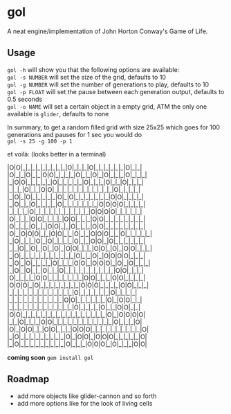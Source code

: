 gol
===

A neat engine/implementation of John Horton Conway's Game of Life.


Usage
-----

`gol -h` will show you that the following options are available:  
`gol -s NUMBER` will set the size of the grid, defaults to 10  
`gol -g NUMBER` will set the number of generations to play, defaults to 10  
`gol -p FLOAT` will set the pause between each generation output, defaults to 0.5 seconds  
`gol -o NAME` will set a certain object in a empty grid, ATM the only one available is `glider`, defaults to none

In summary, to get a random filled grid with size 25x25 which goes for 100 generations and pauses for 1 sec you would do  
`gol -s 25 -g 100 -p 1`  

et voilà: (looks better in a terminal)


|O|O|\_|\_|\_|\_|\_|\_|\_|\_|\_|O|\_|\_|\_|O|\_|\_|\_|\_|\_|\_|O|\_|\_|  
|O|\_|\_|O|\_|\_|O|O|\_|\_|\_|\_|O|\_|\_|O|\_|O|\_|\_|\_|O|\_|\_|\_|  
|\_|O|O|\_|\_|\_|\_|\_|O|\_|\_|\_|\_|\_|O|\_|\_|\_|O|\_|\_|O|\_|\_|\_|  
|\_|\_|\_|O|\_|\_|O|O|\_|\_|\_|\_|\_|\_|\_|\_|\_|\_|\_|\_|O|\_|\_|\_|\_|  
|\_|O|\_|O|\_|\_|\_|\_|\_|O|\_|O|\_|\_|\_|\_|\_|\_|\_|O|O|\_|\_|\_|\_|  
|\_|O|\_|\_|O|\_|\_|\_|\_|O|\_|\_|\_|\_|\_|\_|\_|O|O|O|O|\_|\_|\_|\_|  
|\_|\_|\_|\_|O|\_|\_|\_|\_|\_|\_|\_|\_|\_|\_|\_|O|O|O|O|\_|\_|\_|\_|\_|  
|O|\_|\_|\_|O|O|\_|\_|\_|\_|O|O|\_|\_|\_|O|O|\_|\_|\_|\_|\_|\_|\_|\_|  
|O|\_|\_|\_|O|\_|\_|O|O|\_|\_|O|\_|\_|\_|O|O|\_|\_|\_|\_|\_|\_|\_|\_|  
|O|\_|O|O|O|\_|\_|O|O|\_|\_|O|\_|\_|O|O|O|\_|\_|O|\_|\_|\_|\_|\_|  
|\_|O|\_|\_|\_|O|\_|O|\_|\_|\_|\_|O|\_|\_|O|O|\_|O|\_|\_|\_|\_|\_|\_|  
|\_|\_|O|\_|O|\_|O|\_|O|\_|O|O|\_|\_|\_|O|O|\_|O|\_|O|O|\_|\_|\_|  
|\_|O|\_|\_|\_|\_|\_|\_|\_|\_|\_|\_|\_|O|\_|\_|O|\_|O|O|O|O|\_|\_|\_|  
|\_|O|\_|O|\_|\_|\_|\_|O|\_|\_|\_|O|O|\_|O|O|O|\_|O|\_|O|\_|\_|\_|  
|\_|O|\_|O|\_|\_|O|\_|\_|O|\_|\_|\_|\_|\_|\_|\_|\_|\_|\_|O|O|\_|\_|\_|  
|O|\_|\_|\_|\_|O|O|\_|\_|\_|\_|\_|\_|\_|O|O|\_|\_|\_|O|O|\_|\_|\_|\_|  
|O|O|O|\_|O|\_|\_|\_|\_|\_|\_|\_|\_|O|O|O|\_|\_|\_|\_|O|O|\_|\_|\_|  
|\_|\_|\_|\_|\_|\_|\_|\_|\_|\_|\_|\_|\_|O|\_|\_|\_|\_|\_|\_|O|\_|\_|\_|\_|  
|\_|\_|\_|\_|\_|\_|\_|\_|\_|\_|\_|O|O|\_|\_|\_|\_|\_|\_|O|\_|O|O|\_|\_|  
|\_|\_|\_|\_|\_|\_|\_|\_|\_|\_|\_|\_|\_|O|\_|\_|\_|\_|O|\_|\_|O|O|\_|\_|  
|O|O|\_|\_|\_|\_|\_|\_|\_|\_|\_|\_|\_|\_|\_|\_|\_|\_|\_|O|\_|O|O|O|O|  
|\_|\_|O|\_|\_|\_|O|O|\_|\_|\_|\_|\_|\_|\_|\_|\_|\_|\_|\_|O|\_|\_|\_|O|  
|O|\_|O|O|\_|\_|O|O|\_|\_|\_|O|O|O|\_|\_|\_|\_|\_|\_|\_|\_|\_|\_|O|  
|\_|O|\_|\_|\_|\_|\_|\_|\_|\_|\_|O|\_|O|O|\_|O|O|O|\_|\_|\_|\_|\_|O|  
|\_|O|\_|\_|\_|\_|\_|\_|\_|\_|\_|O|\_|\_|\_|O|O|O|\_|O|\_|\_|\_|O|O|  

**coming soon** `gem install gol`  

Roadmap
-------

*   add more objects like glider-cannon and so forth
*   add more options like for the look of living cells

